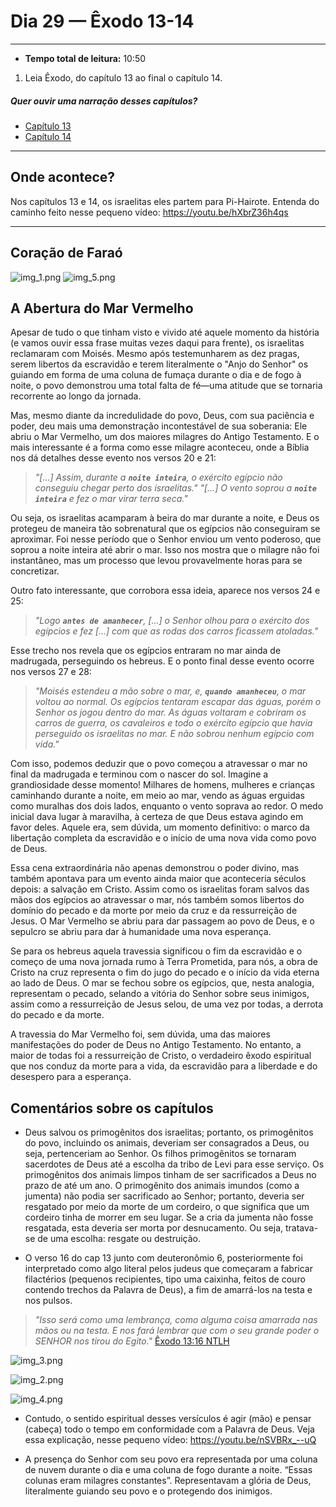 # Dia 29 — Êxodo 13-14

--- 

- **Tempo total de leitura:** 10:50

1. Leia Êxodo, do capítulo 13 ao final o capítulo 14.

##### Quer ouvir uma narração desses capítulos?

- [Capítulo 13](https://www.bible.com/pt/audio-bible/211/EXO.13.NTLH)
- [Capítulo 14](https://www.bible.com/pt/audio-bible/211/EXO.14.NTLH)

---

## Onde acontece?

Nos capítulos 13 e 14, os israelitas eles partem para Pi-Hairote. Entenda do caminho feito nesse pequeno vídeo: https://youtu.be/hXbrZ36h4qs

---
## Coração de Faraó

![img_1.png](images/img_7.png)
![img_5.png](images/img_8.png)

## A Abertura do Mar Vermelho

Apesar de tudo o que tinham visto e vivido até aquele momento da história (e vamos ouvir essa frase muitas vezes daqui para frente), os israelitas reclamaram com Moisés. Mesmo após testemunharem as dez pragas, serem libertos da escravidão e terem literalmente o "Anjo do Senhor" os guiando em forma de uma coluna de fumaça durante o dia e de fogo à noite, o povo demonstrou uma total falta de fé—uma atitude que se tornaria recorrente ao longo da jornada. 

Mas, mesmo diante da incredulidade do povo, Deus, com sua paciência e poder, deu mais uma demonstração incontestável de sua soberania: Ele abriu o Mar Vermelho, um dos maiores milagres do Antigo Testamento. E o mais interessante é a forma como esse milagre aconteceu, onde a Bíblia nos dá detalhes desse evento nos versos 20 e 21:

> *"[...] Assim, durante a **`noite inteira`**, o exército egípcio não conseguiu chegar perto dos israelitas."*
> *"[...] O vento soprou a **`noite inteira`** e fez o mar virar terra seca."*

Ou seja, os israelitas acamparam à beira do mar durante a noite, e Deus os protegeu de maneira tão sobrenatural que os egípcios não conseguiram se aproximar. Foi nesse período que o Senhor enviou um vento poderoso, que soprou a noite inteira até abrir o mar. Isso nos mostra que o milagre não foi instantâneo, mas um processo que levou provavelmente horas para se concretizar.

Outro fato interessante, que corrobora essa ideia, aparece nos versos 24 e 25:

> *"Logo **`antes de amanhecer`**, [...] o Senhor olhou para o exército dos egípcios e fez [...] com que as rodas dos carros ficassem atoladas."*

Esse trecho nos revela que os egípcios entraram no mar ainda de madrugada, perseguindo os hebreus. E o ponto final desse evento ocorre nos versos 27 e 28:

> *"Moisés estendeu a mão sobre o mar, e, **`quando amanheceu`**, o mar voltou ao normal. Os egípcios tentaram escapar das águas, porém o Senhor os jogou dentro do mar. As águas voltaram e cobriram os carros de guerra, os cavaleiros e todo o exército egípcio que havia perseguido os israelitas no mar. E não sobrou nenhum egípcio com vida."*

Com isso, podemos deduzir que o povo começou a atravessar o mar no final da madrugada e terminou com o nascer do sol. Imagine a grandiosidade desse momento! Milhares de homens, mulheres e crianças caminhando durante a noite, em meio ao mar, vendo as águas erguidas como muralhas dos dois lados, enquanto o vento soprava ao redor. O medo inicial dava lugar à maravilha, à certeza de que Deus estava agindo em favor deles. Aquele era, sem dúvida, um momento definitivo: o marco da libertação completa da escravidão e o início de uma nova vida como povo de Deus.

Essa cena extraordinária não apenas demonstrou o poder divino, mas também apontava para um evento ainda maior que aconteceria séculos depois: a salvação em Cristo. Assim como os israelitas foram salvos das mãos dos egípcios ao atravessar o mar, nós também somos libertos do domínio do pecado e da morte por meio da cruz e da ressurreição de Jesus. O Mar Vermelho se abriu para dar passagem ao povo de Deus, e o sepulcro se abriu para dar à humanidade uma nova esperança.

Se para os hebreus aquela travessia significou o fim da escravidão e o começo de uma nova jornada rumo à Terra Prometida, para nós, a obra de Cristo na cruz representa o fim do jugo do pecado e o início da vida eterna ao lado de Deus. O mar se fechou sobre os egípcios, que, nesta analogia, representam o pecado, selando a vitória do Senhor sobre seus inimigos, assim como a ressurreição de Jesus selou, de uma vez por todas, a derrota do pecado e da morte.

A travessia do Mar Vermelho foi, sem dúvida, uma das maiores manifestações do poder de Deus no Antigo Testamento. No entanto, a maior de todas foi a ressurreição de Cristo, o verdadeiro êxodo espiritual que nos conduz da morte para a vida, da escravidão para a liberdade e do desespero para a esperança.


## Comentários sobre os capítulos

- Deus salvou os primogênitos dos israelitas; portanto, os primogênitos do povo, incluindo os animais, deveriam ser consagrados a Deus, ou seja, pertenceriam ao Senhor. Os filhos primogênitos se tornaram sacerdotes de Deus até a escolha da tribo de Levi para esse serviço. Os primogênitos dos animais limpos tinham de ser sacrificados a Deus no prazo de até um ano. O primogênito dos animais imundos (como a jumenta) não podia ser sacrificado ao Senhor; portanto, deveria ser resgatado por meio da morte de um cordeiro, o que significa que um cordeiro tinha de morrer em seu lugar. Se a cria da jumenta não fosse resgatada, esta deveria ser morta por desnucamento. Ou seja, tratava-se de uma escolha: resgate ou destruição.


- O verso 16 do cap 13 junto com deuteronômio 6, posteriormente foi interpretado como algo literal pelos judeus que começaram a fabricar filactérios (pequenos recipientes, tipo uma caixinha, feitos de couro contendo trechos da Palavra de Deus), a fim de amarrá-los na testa e nos pulsos. 

> *"Isso será como uma lembrança, como alguma coisa amarrada nas mãos ou na testa. E nos fará lembrar que com o seu grande poder o SENHOR nos tirou do Egito."* [Êxodo 13:16 NTLH](https://www.bible.com/pt/bible/211/EXO.13.NTLH)


![img_3.png](images/img_3.png)

![img_2.png](images/img_2.png)

![img_4.png](images/img_4.png)

- Contudo, o sentido espiritual desses versículos é agir (mão) e pensar (cabeça) todo o tempo em conformidade com a Palavra de Deus. Veja essa explicação, nesse pequeno vídeo: https://youtu.be/nSVBRx_--uQ


- A presença do Senhor com seu povo era representada por uma coluna de nuvem durante o dia e uma coluna de fogo durante a noite. “Essas colunas eram milagres constantes”. Representavam a glória de Deus, literalmente guiando seu povo e o protegendo dos inimigos.